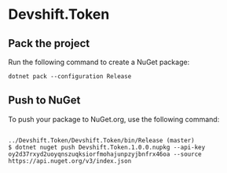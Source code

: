 # Devshift.Token

## Pack the project

Run the following command to create a NuGet package:

```
dotnet pack --configuration Release

```
## Push to NuGet

To push your package to NuGet.org, use the following command:

```

../Devshift.Token/Devshift.Token/bin/Release (master)
$ dotnet nuget push Devshift.Token.1.0.0.nupkg --api-key oy2d37rxyd2uoyqnszuqksiorfmohajunpzyjbnfrx46oa --source https://api.nuget.org/v3/index.json

```
